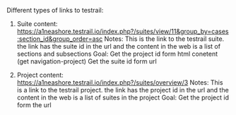 
Different types of links to testrail:
1. Suite content:
    https://a1neashore.testrail.io/index.php?/suites/view/11&group_by=cases:section_id&group_order=asc
    Notes: This is the link to the testrail suite. the link has the suite id in the url and the content in the web is a list of sections and subsections
    Goal: 
        Get the project id form html conetent (get navigation-project)
        Get the suite id form url
    
2. Project content:
    https://a1neashore.testrail.io/index.php?/suites/overview/3
    Notes: This is a link to the testrail project. the link has the project id in the url and the content in the web is
    a list of suites in the project
    Goal: 
        Get the project id form the url